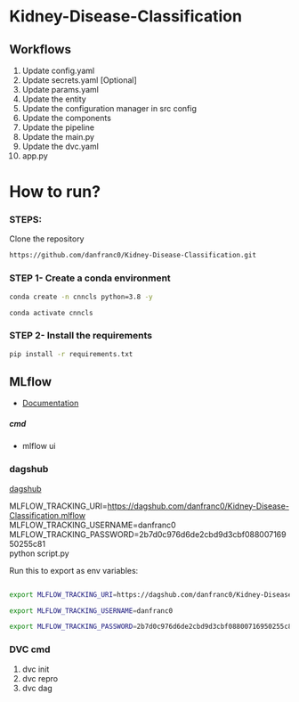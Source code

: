 # Kidney-Disease-Classification


## Workflows

1. Update config.yaml
2. Update secrets.yaml [Optional]
3. Update params.yaml
4. Update the entity
5. Update the configuration manager in src config
6. Update the components
7. Update the pipeline 
8. Update the main.py
9. Update the dvc.yaml
10. app.py


# How to run?
### STEPS:

Clone the repository

```bash
https://github.com/danfranc0/Kidney-Disease-Classification.git
```


### STEP 1- Create a conda environment

```bash
conda create -n cnncls python=3.8 -y
```

```bash
conda activate cnncls
```


### STEP 2- Install the requirements
```bash
pip install -r requirements.txt
```


## MLflow

- [Documentation](https://mlflow.org/docs/latest/index.html)

##### cmd
- mlflow ui

### dagshub
[dagshub](https://dagshub.com/)

MLFLOW_TRACKING_URI=https://dagshub.com/danfranc0/Kidney-Disease-Classification.mlflow \
MLFLOW_TRACKING_USERNAME=danfranc0 \
MLFLOW_TRACKING_PASSWORD=2b7d0c976d6de2cbd9d3cbf08800716950255c81 \
python script.py

Run this to export as env variables:

```bash

export MLFLOW_TRACKING_URI=https://dagshub.com/danfranc0/Kidney-Disease-Classification.mlflow

export MLFLOW_TRACKING_USERNAME=danfranc0

export MLFLOW_TRACKING_PASSWORD=2b7d0c976d6de2cbd9d3cbf08800716950255c81

```


### DVC cmd

1. dvc init
2. dvc repro
3. dvc dag